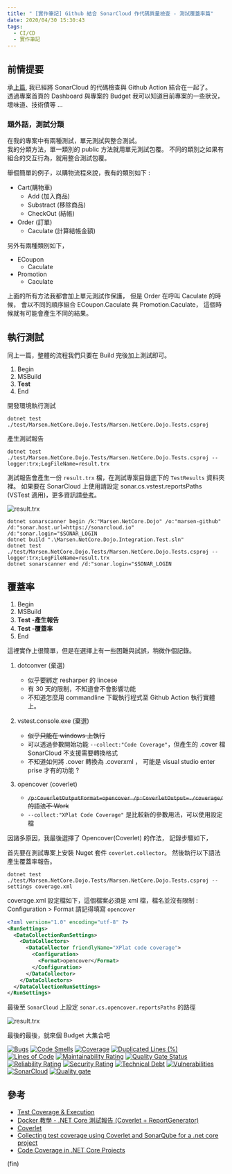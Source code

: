 ```yaml
---
title: " [實作筆記] Github 結合 SonarCloud 作代碼質量檢查 - 測試覆蓋率篇"
date: 2020/04/30 15:30:43
tags:
  - CI/CD
  - 實作筆記
---
```


## 前情提要

承[上篇](https://blog.marsen.me/2020/04/27/2020/sonarqube_run_with_github_action/),
我已經將 SonarCloud 的代碼檢查與 Github Action 結合在一起了。  
透過專案首頁的 Dashboard 與專案的 Budget 我可以知道目前專案的一些狀況，  
壞味道、技術債等 ...

### 題外話，測試分類

在我的專案中有兩種測試，單元測試與整合測試。  
我的分類方法，單一類別的 public 方法就用單元測試包覆。
不同的類別之如果有組合的交互行為，就用整合測試包覆。

舉個簡單的例子，以購物流程來說，我有的類別如下 :

- Cart(購物車)
  - Add (加入商品)
  - Substract (移除商品)
  - CheckOut (結帳)
- Order (訂單)
  - Caculate (計算結帳金額)

另外有兩種類別如下，

- ECoupon
  - Caculate
- Promotion
  - Caculate

上面的所有方法我都會加上單元測試作保護，
但是 Order 在呼叫 Caculate 的時候，
會以不同的順序組合 ECoupon.Caculate 與 Promotion.Caculate，
這個時候就有可能會產生不同的結果。

## 執行測試

同上一篇，整體的流程我們只要在 Build 完後加上測試即可。

1. Begin
2. MSBuild
3. **Test**
4. End

開發環境執行測試

```shell
dotnet test ./test/Marsen.NetCore.Dojo.Tests/Marsen.NetCore.Dojo.Tests.csproj
```

產生測試報告

```shell
dotnet test ./test/Marsen.NetCore.Dojo.Tests/Marsen.NetCore.Dojo.Tests.csproj --logger:trx;LogFileName=result.trx
```

測試報告會產生一份 `result.trx` 檔，在測試專案目錄底下的 `TestResults` 資料夾裡。
如果要在 SonarCloud 上使用請設定 sonar.cs.vstest.reportsPaths (VSTest 適用)，更多資訊請[參考](https://docs.sonarqube.org/latest/analysis/coverage/)。

![result.trx](/images/2020/4/sonarqube_run_with_github_action_04.jpg)

```shell
dotnet sonarscanner begin /k:"Marsen.NetCore.Dojo" /o:"marsen-github" /d:"sonar.host.url=https://sonarcloud.io" /d:"sonar.login="$SONAR_LOGIN
dotnet build ".\Marsen.NetCore.Dojo.Integration.Test.sln"
dotnet test ./test/Marsen.NetCore.Dojo.Tests/Marsen.NetCore.Dojo.Tests.csproj --logger:trx;LogFileName=result.trx
dotnet sonarscanner end /d:"sonar.login="$SONAR_LOGIN
```

## 覆蓋率

1. Begin
2. MSBuild
3. **Test -產生報告**
4. **Test -覆蓋率**
5. End

這裡實作上很簡單，但是在選擇上有一些困難與試誤，稍微作個記錄。

1. dotconver (棄選)

   - 似乎要綁定 resharper 的 lincese
   - 有 30 天的限制，不知道會不會影響功能
   - 不知道怎麼用 commandline 下載執行程式至 Github Action 執行實體上。

2. vstest.console.exe (棄選)

   - ~~似乎只能在 windows 上執行~~
   - 可以透過參數開始功能 `--collect:"Code Coverage"`，但產生的 .cover 檔 SonarCloud 不支援需要轉換格式
   - 不知道如何將 .cover 轉換為 .coverxml ， 可能是 visual studio enter prise 才有的功能 ?

3. opencover (coverlet)
   - ~~`/p:CoverletOutputFormat=opencover /p:CoverletOutput=./coverage/` 的語法不 Work~~
   - `--collect:"XPlat Code Coverage"` 是比較新的參數用法，可以使用設定檔

因諸多原因，我最後選擇了 Opencover(Coverlet) 的作法，
記錄步驟如下，

首先要在測試專案上安裝 Nuget 套件 `coverlet.collector`。
然後執行以下語法產生覆蓋率報告。

```shell
dotnet test ./test/Marsen.NetCore.Dojo.Tests/Marsen.NetCore.Dojo.Tests.csproj --settings coverage.xml
```

coverage.xml 設定檔如下，這個檔案必須是 xml 檔，檔名並沒有限制 :  
Configuration > Format 請記得填寫 `opencover`

```xml
<?xml version="1.0" encoding="utf-8" ?>
<RunSettings>
  <DataCollectionRunSettings>
    <DataCollectors>
      <DataCollector friendlyName="XPlat code coverage">
        <Configuration>
          <Format>opencover</Format>
        </Configuration>
      </DataCollector>
    </DataCollectors>
  </DataCollectionRunSettings>
</RunSettings>
```

最後至 `SonarCloud` 上設定 `sonar.cs.opencover.reportsPaths` 的路徑

![result.trx](/images/2020/4/sonarqube_run_with_github_action_05.jpg)

最後的最後，就來個 Budget 大集合吧

[![Bugs](https://sonarcloud.io/api/project_badges/measure?project=Marsen.NetCore.Dojo&metric=bugs)](https://sonarcloud.io/dashboard?id=Marsen.NetCore.Dojo)
[![Code Smells](https://sonarcloud.io/api/project_badges/measure?project=Marsen.NetCore.Dojo&metric=code_smells)](https://sonarcloud.io/dashboard?id=Marsen.NetCore.Dojo)
[![Coverage](https://sonarcloud.io/api/project_badges/measure?project=Marsen.NetCore.Dojo&metric=coverage)](https://sonarcloud.io/dashboard?id=Marsen.NetCore.Dojo)
[![Duplicated Lines (%)](https://sonarcloud.io/api/project_badges/measure?project=Marsen.NetCore.Dojo&metric=duplicated_lines_density)](https://sonarcloud.io/dashboard?id=Marsen.NetCore.Dojo)
[![Lines of Code](https://sonarcloud.io/api/project_badges/measure?project=Marsen.NetCore.Dojo&metric=ncloc)](https://sonarcloud.io/dashboard?id=Marsen.NetCore.Dojo)
[![Maintainability Rating](https://sonarcloud.io/api/project_badges/measure?project=Marsen.NetCore.Dojo&metric=sqale_rating)](https://sonarcloud.io/dashboard?id=Marsen.NetCore.Dojo)
[![Quality Gate Status](https://sonarcloud.io/api/project_badges/measure?project=Marsen.NetCore.Dojo&metric=alert_status)](https://sonarcloud.io/dashboard?id=Marsen.NetCore.Dojo)
[![Reliability Rating](https://sonarcloud.io/api/project_badges/measure?project=Marsen.NetCore.Dojo&metric=reliability_rating)](https://sonarcloud.io/dashboard?id=Marsen.NetCore.Dojo)
[![Security Rating](https://sonarcloud.io/api/project_badges/measure?project=Marsen.NetCore.Dojo&metric=security_rating)](https://sonarcloud.io/dashboard?id=Marsen.NetCore.Dojo)
[![Technical Debt](https://sonarcloud.io/api/project_badges/measure?project=Marsen.NetCore.Dojo&metric=sqale_index)](https://sonarcloud.io/dashboard?id=Marsen.NetCore.Dojo)
[![Vulnerabilities](https://sonarcloud.io/api/project_badges/measure?project=Marsen.NetCore.Dojo&metric=vulnerabilities)](https://sonarcloud.io/dashboard?id=Marsen.NetCore.Dojo)
[![SonarCloud](https://sonarcloud.io/images/project_badges/sonarcloud-black.svg)](https://sonarcloud.io/dashboard?id=Marsen.NetCore.Dojo)
[![Quality gate](https://sonarcloud.io/api/project_badges/quality_gate?project=Marsen.NetCore.Dojo)](https://sonarcloud.io/dashboard?id=Marsen.NetCore.Dojo)

## 參考

- [Test Coverage & Execution](https://docs.sonarqube.org/latest/analysis/coverage/)
- [Docker 教學 - .NET Core 測試報告 (Coverlet + ReportGenerator)](https://blog.johnwu.cc/article/docker-dotnet-coverage-report-generator.html)
- [Coverlet](https://discoverdot.net/projects/coverlet)
- [Collecting test coverage using Coverlet and SonarQube for a .net core project](https://medium.com/agilix/collecting-test-coverage-using-coverlet-and-sonarqube-for-a-net-core-project-ef4a507d4b28)
- [Code Coverage in .NET Core Projects](https://codeburst.io/code-coverage-in-net-core-projects-c3d6536fd7d7)

(fin)
